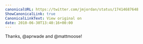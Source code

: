 ```yaml
---
canonicalURL: https://twitter.com/jmjordan/status/17414687648
ShowCanonicalLink: true
CanonicalLinkText: View original on
date: 2010-06-30T13:40:16+00:00
---
```

Thanks, @aprwade and @mattmoose!